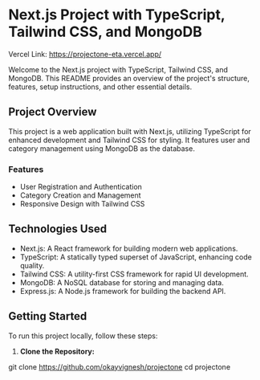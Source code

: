 # Next.js Project with TypeScript, Tailwind CSS, and MongoDB

Vercel Link: https://projectone-eta.vercel.app/

Welcome to the Next.js project with TypeScript, Tailwind CSS, and MongoDB. This README provides an overview of the project's structure, features, setup instructions, and other essential details.

## Project Overview

This project is a web application built with Next.js, utilizing TypeScript for enhanced development and Tailwind CSS for styling. It features user and category management using MongoDB as the database.

### Features

- User Registration and Authentication
- Category Creation and Management
- Responsive Design with Tailwind CSS

## Technologies Used

- Next.js: A React framework for building modern web applications.
- TypeScript: A statically typed superset of JavaScript, enhancing code quality.
- Tailwind CSS: A utility-first CSS framework for rapid UI development.
- MongoDB: A NoSQL database for storing and managing data.
- Express.js: A Node.js framework for building the backend API.

## Getting Started

To run this project locally, follow these steps:

1. **Clone the Repository:**

git clone https://github.com/okayvignesh/projectone
cd projectone


